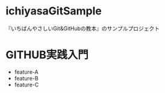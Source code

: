 # ichiyasaGitSample
『いちばんやさしいGit&GitHubの教本』のサンプルプロジェクト

# GITHUB実践入門
- feature-A
- feature-B
- feature-C

